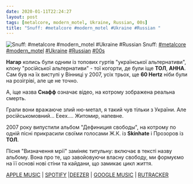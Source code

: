 ```yaml
---
date: 2020-01-11T22:24:27
layout: post
tags: [metalcore, modern_motel, Ukraine, Russian, 00s]
title: "Snuff: #metalcore #modern_motel #Ukraine #Russian "
---
```

![Snuff: #metalcore #modern_motel #Ukraine #Russian ](/assets/photos/photo_851@11-01-2020_22-24-27.jpg)
Snuff: [#metalcore](/tags/#metalcore) [#modern_motel](/tags/#modern_motel) [#Ukraine](/tags/#Ukraine) [#Russian](/tags/#Russian) [#00s](/tags/#00s)

**Нагар** колись були одним із топових гуртів &quot;української альтернативи&quot;, клону &quot;російської альтернативи&quot; - тої когорти, де були іще **ТОЛ**, **АННА**. Сам був на їх виступі у Вінниці у 2007, усіх трьох, ще **60 Hertz** ніби були на розігріві, але це не точно.

А, іще назва **Снафф** означає відео, на котрому зображена реальна смерть.

Грали вони вражаюче злий ню-метал, я такий чув тільки з України. Але російськомовний... Ееех.... Житомир, напевне.

2007 року випустили альбом &quot;Дефиниция свободы&quot;, на котрому по одній пісні прикрасили своїми голосами Ж.К. із **Skinhate** і Прозоров із **ТОЛ**.

Пісня &quot;Визначення мрії&quot; заміняє титульну: включає в тексті назву альбому. Вона про те, що завойовуючи власну свободу, ми формуємо на її основі нові стіни та кайдани, що замикає цикл життя.

[APPLE MUSIC](https://music.apple.com/it/album/%D0%B4%D0%B5%D1%84%D0%B8%D0%BD%D0%B8%D1%86%D0%B8%D1%8F-%D1%81%D0%B2%D0%BE%D0%B1%D0%BE%D0%B4%D1%8B/1042030419) | [SPOTIFY](https://open.spotify.com/album/31hKobWM1VBfddCqDowO7Q) |[DEEZER](https://www.deezer.com/album/11256498?utm_source=deezer&amp;utm_content=album-11256498&amp;utm_term=1601611822_1578774052&amp;utm_medium=web) | [GOOGLE MUSIC](https://play.google.com/music/m/Bzrcu4chvjzxdowxjgd5batkd6a?t=__-_Snuff) | [RUTRACKER](https://rutracker.org/forum/viewtopic.php?t=305490)